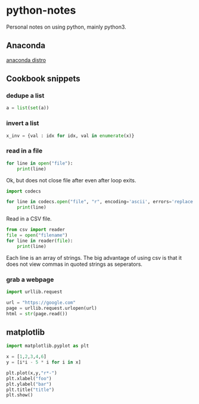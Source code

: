 # python-notes
Personal notes on using python, mainly python3.  

## Anaconda 

[anaconda distro](https://www.continuum.io/downloads)

## Cookbook snippets

### dedupe a list

```python
a = list(set(a))
```

### invert a list

```python
x_inv = {val : idx for idx, val in enumerate(x)}
```

### read in a file

```python
for line in open("file"):
    print(line)
```
Ok, but does not close file after even after loop exits.

```python
import codecs

for line in codecs.open("file", "r", encoding='ascii', errors='replace'):
    print(line)
```

Read in a CSV file.  
```python
from csv import reader
file = open("filename")
for line in reader(file):
    print(line)
```
Each line is an array of strings.  The big advantage of using csv is that 
it does not view commas in quoted strings as seperators.  

### grab a webpage

```python
import urllib.request

url = "https://google.com"
page = urllib.request.urlopen(url)
html = str(page.read())
```

## matplotlib

```python
import matplotlib.pyplot as plt

x = [1,2,3,4,6]
y = [i*i - 5 * i for i in x]

plt.plot(x,y,"r*-")
plt.xlabel("foo")
plt.ylabel("bar")
plt.title("title")
plt.show()
```
